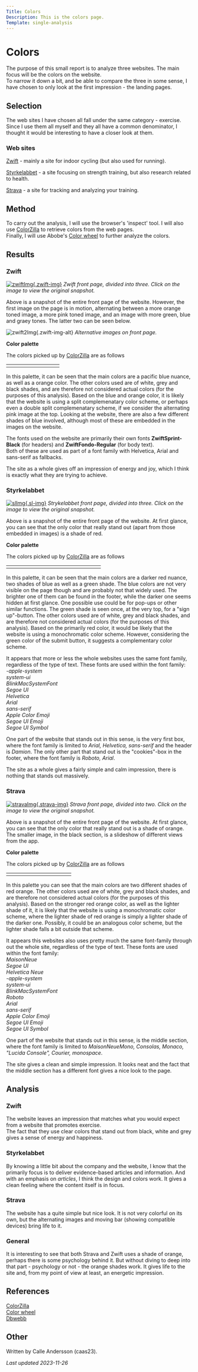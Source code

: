 ```yaml
---
Title: Colors
Description: This is the colors page.
Template: single-analysis
---
```


Colors
==========================

The purpose of this small report is to analyze three websites. The main focus will be the colors on the website.  
To narrow it down a bit, and be able to compare the three in some sense, I have chosen to only look at the first impression - the landing pages.

Selection
-----------------------

The web sites I have chosen all fall under the same category - exercise. Since I use them all myself and they all have a common denominator, I thought it would be interesting to have a closer look at them.

### Web sites

[Zwift](https://www.zwift.com/) - mainly a site for indoor cycling (but also used for running).

[Styrkelabbet](https://www.styrkelabbet.se/) - a site focusing on strength training, but also research related to health.

[Strava](https://www.strava.com/) - a site for tracking and analyzing your training.

Method
-----------------------

To carry out the analysis, I will use the browser's 'inspect' tool. I will also use [ColorZilla](https://www.colorzilla.com/) to retrieve colors from the web pages.  
Finally, I will use Abobe's [Color wheel](https://color.adobe.com/sv/create/color-wheel) to further analyze the colors.

Results
-----------------------

### Zwift

[![zwiftImg](%assets_url%/img/zwiftpage.png){.zwift-img}](%assets_url%/img/zwiftfullpage.png)
_Zwift front page, divided into three. Click on the image to view the original snapshot._

Above is a snapshot of the entire front page of the website. However, the first image on the page is in motion, alternating between a more orange toned image, a more pink toned image, and an image with more green, blue and graey tones. The latter two can be seen below.

![zwift2Img](%assets_url%/img/zwiftalternative.png){.zwift-img-alt}
_Alternative images on front page._

**Color palette**

The colors picked up by [ColorZilla](https://www.colorzilla.com/) are as follows
<table class="palette">
    <tr>
        <td class="zwift-color1">
        <td class="zwift-color2">
        <td class="zwift-color3">
        <td class="zwift-color4">
        <td class="zwift-color5">
        <td class="zwift-color6">
        <td class="zwift-color7">
        <td class="zwift-color8">
        <td class="zwift-color9">
    </tr>
</table>

In this palette, it can be seen that the main colors are a pacific blue nuance, as well as a orange color. The other colors used are of white, grey and black shades, and are therefore not considered actual colors (for the purposes of this analysis). 
Based on the blue and orange color, it is likely that the website is using a split complemenatary color scheme, or perhaps even a double split complemenatary scheme, if we consider the alternating pink image at the top.
Looking at the website, there are also a few different shades of blue involved, although most of these are embedded in the images on the website.

The fonts used on the website are primarily their own fonts **ZwiftSprint-Black** (for headers) and **ZwiftFondo-Regular** (for body text).  
Both of these are used as part of a font family with Helvetica, Arial and sans-serif as fallbacks.

The site as a whole gives off an impression of energy and joy, which I think is exactly what they are trying to achieve.

### Styrkelabbet

[![slImg](%assets_url%/img/slpage.png){.sl-img}](%assets_url%/img/slfullpage.png)
_Strykelabbet front page, divided into three. Click on the image to view the original snapshot._

Above is a snapshot of the entire front page of the website. At first glance, you can see that the only color that really stand out (apart from those embedded in images) is a shade of red.

**Color palette**

The colors picked up by [ColorZilla](https://www.colorzilla.com/) are as follows

<table class="palette">
<tr>
<td class="sl-color1">
<td class="sl-color2">
<td class="sl-color3">
<td class="sl-color4">
<td class="sl-color5">
<td class="sl-color6">
<td class="sl-color7">
<td class="sl-color8">
<td class="sl-color9">
<td class="sl-color10">
<td class="sl-color11">
<td class="sl-color12">
<td class="sl-color13">
<td class="sl-color14">
<td class="sl-color15">
<td class="sl-color16">
</tr>
</table>

In this palette, it can be seen that the main colors are a darker red nuance, two shades of blue as well as a green shade. The blue colors are not very visible on the page though and are probably not that widely used. The brighter one of them can be found in the footer, while the darker one seems hidden at first glance. One possible use could be for pop-ups or other similar functions. 
The green shade is seen once, at the very top, for a "sign up"-button. The other colors used are of white, grey and black shades, and are therefore not considered actual colors (for the purposes of this analysis).
Based on the primarily red color, it would be likely that the website is using a monochromatic color scheme. However, considering the green color of the submit button, it suggests a complementary color scheme.

It appears that more or less the whole websites uses the same font family, regardless of the type of text. These fonts are used within the font family:  
_-apple-system  
system-ui  
BlinkMacSystemFont  
Segoe UI  
Helvetica  
Arial  
sans-serif  
Apple Color Emoji  
Segoe UI Emoji  
Segoe UI Symbol_

One part of the website that stands out in this sense, is the very first box, where the font family is limited to _Arial, Helvetica, sans-serif_ and the header is _Damion_. The only other part that stand out is the "cookies"-box in the footer, where the font family is _Roboto, Arial_.

The site as a whole gives a fairly simple and calm impression, there is nothing that stands out massively. 

### Strava

[![stravaImg](%assets_url%/img/stravapage.png){.strava-img}](%assets_url%/img/stravafullpage.png)
_Strava front page, divided into two. Click on the image to view the original snapshot._

Above is a snapshot of the entire front page of the website. At first glance, you can see that the only color that really stand out is a shade of orange.
The smaller image, in the black section, is a slideshow of different views from the app.

**Color palette**

The colors picked up by [ColorZilla](https://www.colorzilla.com/) are as follows
<table class="palette">
    <tr>
        <td class="strava-color1">
        <td class="strava-color2">
        <td class="strava-color3">
        <td class="strava-color4">
        <td class="strava-color5">
        <td class="strava-color6">
        <td class="strava-color7">
        <td class="strava-color8">
        <td class="strava-color9">
        <td class="strava-color10">
        <td class="strava-color11">
    </tr>
</table>

In this palette you can see that the main colors are two different shades of red orange. The other colors used are of white, grey and black shades, and are therefore not considered actual colors (for the purposes of this analysis). 
Based on the stronger red orange color, as well as the lighter shade of it, it is likely that the website is using a monochromatic color scheme, where the lighter shade of red orange is simply a lighter shade of the darker one. Possibly, it could be an analogous color scheme, but the lighter shade falls a bit outside that scheme.

It appears this websites also uses pretty much the same font-family through out the whole site, regardless of the type of text. These fonts are used within the font family:  
_MaisonNeue  
Segoe UI   
Helvetica Neue   
-apple-system   
system-ui   
BlinkMacSystemFont   
Roboto   
Arial   
sans-serif   
Apple Color Emoji   
Segoe UI Emoji   
Segoe UI Symbol_

One part of the website that stands out in this sense, is the middle section, where the font family is limited to _MaisonNeueMono, Consolas, Monaco, "Lucida Console", Courier, monospace_.

The site gives a clean and simple impression. It looks neat and the fact that the middle section has a different font gives a nice look to the page.

Analysis
-----------------------

### Zwift

The website leaves an impression that matches what you would expect from a website that promotes exercise.  
The fact that they use clear colors that stand out from black, white and grey gives a sense of energy and happiness.

### Styrkelabbet

By knowing a little bit about the company and the website, I know that the primarily focus is to deliver evidence-based articles and information. And with an emphasis on _articles_, I think the design and colors work. It gives a clean feeling where the content itself is in focus.

### Strava

The website has a quite simple but nice look. It is not very colorful on its own, but the alternating images and moving bar (showing compatible devices) bring life to it. 

### General

It is interesting to see that both Strava and Zwift uses a shade of orange, perhaps there is some psychology behind it. But without diving to deep into that part - psychology or not - the orange shades work. It gives life to the site and, from my point of view at least, an energetic impression.

References
-----------------------

[ColorZilla](https://www.colorzilla.com/)  
[Color wheel](https://color.adobe.com/sv/create/color-wheel)  
[Dbwebb](https://dbwebb.se/kurser/design-v3/kmom04)  


Other
-----------------------

Written by Calle Andersson (caas23).

_Last updated 2023-11-26_
